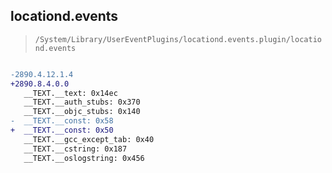 ## locationd.events

> `/System/Library/UserEventPlugins/locationd.events.plugin/locationd.events`

```diff

-2890.4.12.1.4
+2890.8.4.0.0
   __TEXT.__text: 0x14ec
   __TEXT.__auth_stubs: 0x370
   __TEXT.__objc_stubs: 0x140
-  __TEXT.__const: 0x58
+  __TEXT.__const: 0x50
   __TEXT.__gcc_except_tab: 0x40
   __TEXT.__cstring: 0x187
   __TEXT.__oslogstring: 0x456

```
